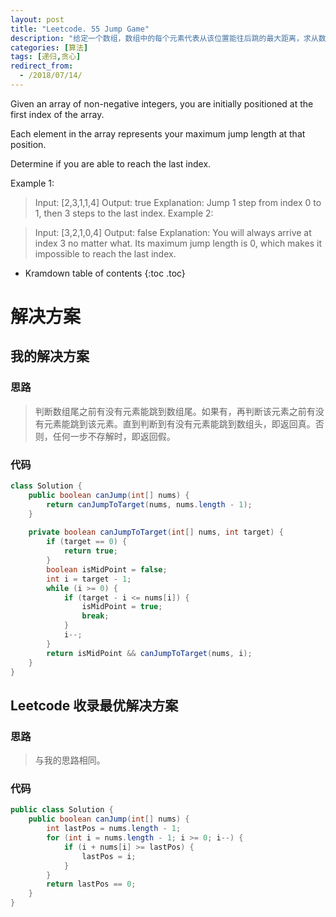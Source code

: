 ```yaml
---
layout: post
title: "Leetcode. 55 Jump Game"
description: "给定一个数组，数组中的每个元素代表从该位置能往后跳的最大距离，求从数组头能否跳到数组尾。"
categories: [算法]
tags: [递归,贪心]
redirect_from:
  - /2018/07/14/
---
```


Given an array of non-negative integers, you are initially positioned at the first index of the array.

Each element in the array represents your maximum jump length at that position.

Determine if you are able to reach the last index.

Example 1:

> Input: [2,3,1,1,4]
> Output: true
> Explanation: Jump 1 step from index 0 to 1, then 3 steps to the last index.
> Example 2:

> Input: [3,2,1,0,4]
> Output: false
> Explanation: You will always arrive at index 3 no matter what. Its maximum jump length is 0, which makes it impossible to reach the last index.

* Kramdown table of contents
{:toc .toc}

# 解决方案

## 我的解决方案

### 思路

> 判断数组尾之前有没有元素能跳到数组尾。如果有，再判断该元素之前有没有元素能跳到该元素。直到判断到有没有元素能跳到数组头，即返回真。否则，任何一步不存解时，即返回假。

### 代码

```java
class Solution {
    public boolean canJump(int[] nums) {
        return canJumpToTarget(nums, nums.length - 1);
    }
    
    private boolean canJumpToTarget(int[] nums, int target) {
        if (target == 0) {
            return true;
        }
        boolean isMidPoint = false;
        int i = target - 1;
        while (i >= 0) {
            if (target - i <= nums[i]) {
                isMidPoint = true;
                break;
            }
            i--;
        }
        return isMidPoint && canJumpToTarget(nums, i);
    }
}
```

## Leetcode 收录最优解决方案

### 思路

> 与我的思路相同。

### 代码

```java
public class Solution {
    public boolean canJump(int[] nums) {
        int lastPos = nums.length - 1;
        for (int i = nums.length - 1; i >= 0; i--) {
            if (i + nums[i] >= lastPos) {
                lastPos = i;
            }
        }
        return lastPos == 0;
    }
}
```

[^1]: This is a footnote.

[kramdown]: https://kramdown.gettalong.org/
[Simple Texture]: https://github.com/yizeng/jekyll-theme-simple-texture